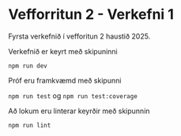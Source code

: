 # Vefforritun 2 - Verkefni 1

Fyrsta verkefnið í vefforitun 2 haustið 2025.

Verkefnið er keyrt með skipuninni

`npm run dev`

Próf eru framkvæmd með skipunni

`npm run test` og `npm run test:coverage`

Að lokum eru linterar keyrðir með skipunnin

`npm run lint`

